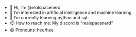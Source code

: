 - 👋 Hi, I’m @realspacenerd
- 👀 I’m interested in artificial intelligence and machine learning
- 🌱 I’m currently learning python and sql
- 📫 How to reach me: My discord is "realspacenerd"
- 😄 Pronouns: hee/hee

<!---
realspacenerd/realspacenerd is a ✨ special ✨ repository because its `README.md` (this file) appears on your GitHub profile.
You can click the Preview link to take a look at your changes.
--->

